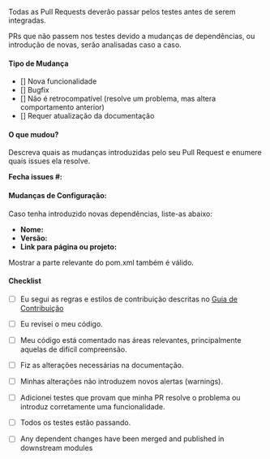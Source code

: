 Todas as Pull Requests deverão passar pelos testes antes de serem integradas. 

PRs que não passem nos testes devido a mudanças de dependências, ou introdução de novas, serão analisadas caso a caso.

#### Tipo de Mudança

- [] Nova funcionalidade
- [] Bugfix
- [] Não é retrocompatível (resolve um problema, mas altera comportamento anterior)
- [] Requer atualização da documentação

#### O que mudou?

Descreva quais as mudanças introduzidas pelo seu Pull Request e enumere quais issues ela resolve.

**Fecha issues #:**

#### Mudanças de Configuração:

Caso tenha introduzido novas dependências, liste-as abaixo:

* **Nome:**
* **Versão:**
* **Link para página ou projeto:**

Mostrar a parte relevante do pom.xml também é válido.

#### Checklist 

- [ ] Eu segui as regras e estilos de contribuição descritas no [Guia de Contribuição](CONTRIBUTING.md)
- [ ] Eu revisei o meu código.
- [ ] Meu código está comentado nas áreas relevantes, principalmente aquelas de difícil compreensão.
- [ ] Fiz as alterações necessárias na documentação.
- [ ] Minhas alterações não introduzem novos alertas (warnings).
- [ ] Adicionei testes que provam que minha PR resolve o problema ou introduz corretamente uma funcionalidade.
- [ ] Todos os testes estão passando.
- [ ] Any dependent changes have been merged and published in downstream modules


